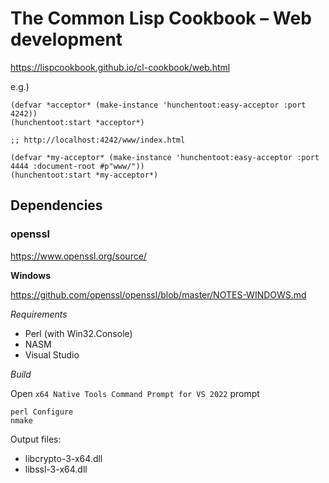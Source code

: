 # The Common Lisp Cookbook – Web development #

<https://lispcookbook.github.io/cl-cookbook/web.html>

e.g.)

``` common-lisp
(defvar *acceptor* (make-instance 'hunchentoot:easy-acceptor :port 4242))
(hunchentoot:start *acceptor*)

;; http://localhost:4242/www/index.html

(defvar *my-acceptor* (make-instance 'hunchentoot:easy-acceptor :port 4444 :document-root #p"www/"))
(hunchentoot:start *my-acceptor*)
```


## Dependencies ##

### openssl ###

<https://www.openssl.org/source/>

**Windows**

<https://github.com/openssl/openssl/blob/master/NOTES-WINDOWS.md>

*Requirements*

- Perl (with Win32.Console)
- NASM
- Visual Studio

*Build*

Open `x64 Native Tools Command Prompt for VS 2022` prompt

```
perl Configure
nmake
```

Output files:

- libcrypto-3-x64.dll
- libssl-3-x64.dll
